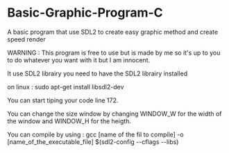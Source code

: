 # Basic-Graphic-Program-C
A basic program that use SDL2 to create easy graphic method and create speed render


WARNING : This program is free to use but is made by me so it's up to you to do whatever you want with it but I am innocent.


It use SDL2 librairy you need to have the SDL2 librairy installed

on linux : sudo apt-get install libsdl2-dev

You can start tiping your code line 172.

You can change the size window by changing WINDOW_W for the width of the window and WINDOW_H for the heigth.

You can compile by using : gcc [name of the fil to compile] -o [name_of_the_executable_file] $(sdl2-config --cflags --libs)


